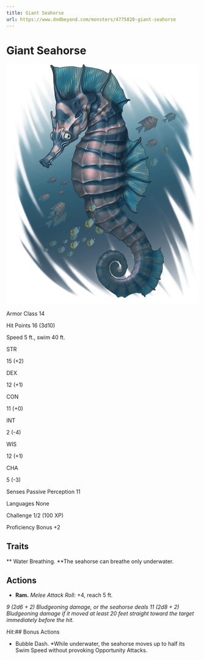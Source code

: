 ```yaml
---
title: Giant Seahorse
url: https://www.dndbeyond.com/monsters/4775820-giant-seahorse
---
```


# Giant Seahorse

![Giant Seahorse](giant-seahorse.png)

Armor Class
14

Hit Points
16
(3d10)

Speed
5 ft., swim 40 ft.

STR

15
(+2)

DEX

12
(+1)

CON

11
(+0)

INT

2
(-4)

WIS

12
(+1)

CHA

5
(-3)

Senses
Passive Perception 11

Languages
None

Challenge
1/2 (100 XP)

Proficiency Bonus
+2

## Traits

** Water Breathing. **The seahorse can breathe only underwater.

## Actions

* **Ram.** *Melee Attack Roll:* +4, reach 5 ft.

*9 (2d6 + 2) Bludgeoning damage, or the seahorse deals 11 (2d8 + 2) Bludgeoning damage if it moved at least 20 feet straight toward the target immediately before the hit.*

*Hit:*## Bonus Actions

* Bubble Dash. *While underwater, the seahorse moves up to half its Swim Speed without provoking Opportunity Attacks.